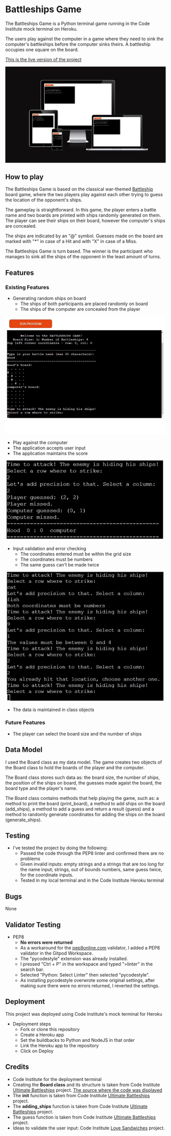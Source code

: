 # Battleships Game

The Battleships Game is a Python terminal game running in the Code Institute mock terminal on Heroku.

The users play against the computer in a game where they need to sink the computer's battleships before the computer sinks theirs. A battleship occupies one square on the board.

[This is the live version of the project](https://battleship-game-cip3.herokuapp.com/)

![Am I responsive image](/assets/images/amIResponsiveBattleships.jpg)

## How to play

The Battleships Game is based on the classical war-themed [Battleship](https://www.thesprucecrafts.com/the-basic-rules-of-battleship-411069) board game, where the two players play against each other trying to guess the location of the opponent's ships. 

The gameplay is straightforward. In this game, the player enters a battle name and two boards are printed with ships randomly generated on them. The player can see their ships on their board, however the computer's ships are concealed. 

The ships are indicated by an "@" symbol. Guesses made on the board are marked with "*" in case of a Hit and with "X" in case of a Miss.

The Battleships Game is turn based. The winner is the participant who manages to sink all the ships of the opponent in the least amount of turns. 

## Features

### Existing Features
- Generating random ships on board
    - The ships of both participants are placed randomly on board
    - The ships of the computer are concealed from the player

![Start game boards](/assets/images/startScreen.jpg)

- Play against the computer
- The application accepts user input
- The application maintains the score

![Guesses and score update](/assets/images/guessScoreBattleships.jpg)

- Input validation and error checking
    - The coordinates entered must be within the grid size
    - The coordinates must be numbers
    - The same guess can't be made twice

![Input validation](/assets/images/inputValidation.jpg)

- The data is maintained in class objects

### Future Features
- The player can select the board size and the number of ships

## Data Model

I used the Board class as my data model. The game creates two objects of the Board class to hold the boards of the player and the computer.

The Board class stores such data as: the board size, the number of ships, the position of the ships on board, the guesses made agaist the board, the board type and the player's name.

The Board class contains methods that help playing the game, such as: a method to print the board (print_board), a method to add ships on the board (add_ships), a method to add a guess and return a result (guess) and a method to randomly generate coordinates for adding the ships on the board (generate_ships).


## Testing 

- I've tested the project by doing the following:
    - Passed the code through the PEP8 linter and confirmed there are no problems
    - Given invalid inputs: empty strings and a strings that are too long for the name input; strings, out of bounds numbers, same guess twice, for the coordinate inputs.
    - Tested in my local terminal and in the Code Institute Heroku terminal

 
## Bugs 

None

## Validator Testing

- PEP8
    - **No errors were returned**
    - As a workaround for the [pep8online.com](http://pep8online.com/) validator, I added a PEP8 validator in the Gitpod Workspace.
    - The "pycodestyle" extension was already installed.
    - I pressed "Ctrl + P" in the workspace and typed ">linter" in the search bar.
    - Selected "Python: Select Linter" then selected "pycodestyle".
    - As installing pycodestyle overwrote some original settings, after making sure there were no errors returned, I reverted the settings.
      

## Deployment

This project was deployed using Code Institute's mock terminal for Heroku
- Deployment steps
    - Fork or clone this repository
    - Create a Heroku app
    - Set the buildbacks to Python and NodeJS in that order
    - Link the Heroku app to the repository
    - Click on Deploy

## Credits

- Code Institute for the deployment terminal
- Creating the **Board class** and its structure is taken from Code Institute [Ultimate Battleships](https://p3-battleships.herokuapp.com/) project. [The source where the code was displayed](https://www.youtube.com/watch?v=4sqtzZQpDJE)
- The **init** function is taken from Code Institute [Ultimate Battleships](https://p3-battleships.herokuapp.com/) project.
- The **adding_ships** function is taken from Code Institute [Ultimate Battleships](https://p3-battleships.herokuapp.com/) project.
- The guess function is taken from Code Institute [Ultimate Battleships](https://p3-battleships.herokuapp.com/) project. 
- Ideas to validate the user input: Code Institute [Love Sandwiches]((https://github.com/Code-Institute-Solutions/love-sandwiches-p5-sourcecode)) project.
